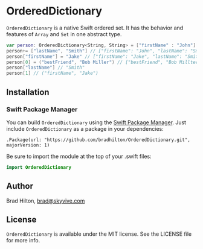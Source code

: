 # OrderedDictionary

`OrderedDictionary` is a native Swift ordered set. It has the behavior and features of `Array` and `Set` in one abstract type.
```swift
var person: OrderedDictionary<String, String> = ["firstName" : "John"]
person+= ["lastName", "Smith"] // ["firstName": "John", "lastName": "Smith"]
person["firstName"] = "Jake" // ["firstName": "Jake", "lastName": "Smith"]
person[0] = ("bestFriend", "Bob Miller") // ["bestFriend", "Bob Millter", "firstName": "Jake", "lastName": "Smith"]
person["lastName"] // "Smith"
person[1] // ("firstName", "Jake")
```

## Installation

### Swift Package Manager
You can build `OrderedDictionary` using the [Swift Package Manager](https://github.com/apple/swift-package-manager). Just include `OrderedDictionary` as a package in your dependencies:
```
.Package(url: "https://github.com/bradhilton/OrderedDictionary.git", majorVersion: 1)
```
Be sure to import the module at the top of your .swift files:
```swift
import OrderedDictionary
```

<!--### CocoaPods-->

<!--`OrderedDictionary` is available through [CocoaPods](http://cocoapods.org). To install, simply include the following lines in your podfile:-->
<!--```ruby-->
<!--use_frameworks!-->
<!--pod 'SwiftOrderedDictionary'-->
<!--```-->
<!--Be sure to import the module at the top of your .swift files:-->
<!--```swift-->
<!--import SwiftOrderedDictionary-->
<!--```-->
<!--### Carthage-->
<!--`OrderedDictionary` is available through [Carthage](https://github.com/Carthage/Carthage). Just add the following to your cartfile:-->
<!--```-->
<!--github "bradhilton/OrderedDictionary"-->
<!--```-->
<!--Be sure to import the module at the top of your .swift files:-->
<!--```swift-->
<!--import OrderedDictionary-->
<!--```-->

## Author

Brad Hilton, brad@skyvive.com

## License

`OrderedDictionary` is available under the MIT license. See the LICENSE file for more info.

